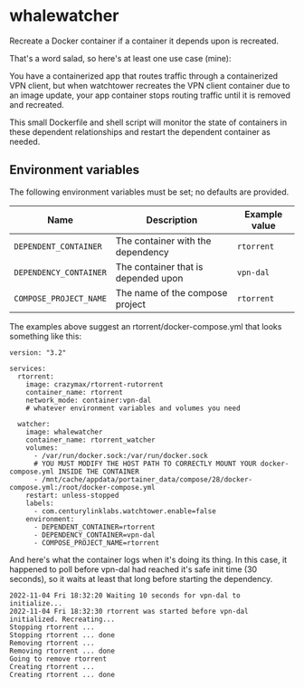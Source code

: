# whalewatcher

Recreate a Docker container if a container it depends upon is recreated.

That's a word salad, so here's at least one use case (mine):

You have a containerized app that routes traffic through a containerized VPN client, but when watchtower recreates the VPN client container due to an image update, your app container stops routing traffic until it is removed and recreated.

This small Dockerfile and shell script will monitor the state of containers in these dependent relationships and restart the dependent container as needed.

## Environment variables

The following environment variables must be set; no defaults are provided.

| Name                   | Description                         | Example value |
|------------------------|-------------------------------------|---------------|
| `DEPENDENT_CONTAINER`  | The container with the dependency   | `rtorrent`    |
| `DEPENDENCY_CONTAINER` | The container that is depended upon | `vpn-dal`     |
| `COMPOSE_PROJECT_NAME` | The name of the compose project     | `rtorrent`    |

The examples above suggest an rtorrent/docker-compose.yml that looks something like this:

```
version: "3.2"

services:
  rtorrent:
    image: crazymax/rtorrent-rutorrent
    container_name: rtorrent
    network_mode: container:vpn-dal
    # whatever environment variables and volumes you need

  watcher:
    image: whalewatcher
    container_name: rtorrent_watcher
    volumes:
      - /var/run/docker.sock:/var/run/docker.sock
      # YOU MUST MODIFY THE HOST PATH TO CORRECTLY MOUNT YOUR docker-compose.yml INSIDE THE CONTAINER 
      - /mnt/cache/appdata/portainer_data/compose/28/docker-compose.yml:/root/docker-compose.yml
    restart: unless-stopped
    labels:
      - com.centurylinklabs.watchtower.enable=false
    environment:
      - DEPENDENT_CONTAINER=rtorrent
      - DEPENDENCY_CONTAINER=vpn-dal
      - COMPOSE_PROJECT_NAME=rtorrent
```

And here's what the container logs when it's doing its thing. In this case, it happened to poll before vpn-dal had reached it's safe init time (30 seconds), so it waits at least that long before starting the dependency.

```
2022-11-04 Fri 18:32:20 Waiting 10 seconds for vpn-dal to initialize...
2022-11-04 Fri 18:32:30 rtorrent was started before vpn-dal initialized. Recreating...
Stopping rtorrent ... 
Stopping rtorrent ... done
Removing rtorrent ... 
Removing rtorrent ... done
Going to remove rtorrent
Creating rtorrent ... 
Creating rtorrent ... done
```
